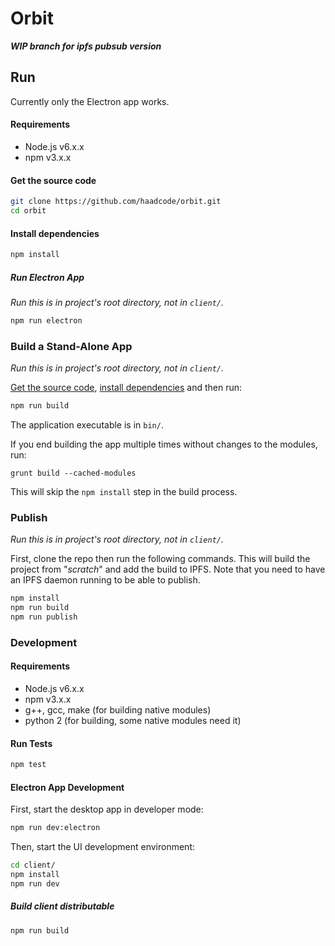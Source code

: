 # Orbit

***WIP branch for ipfs pubsub version***

## Run

Currently only the Electron app works.

#### Requirements

- Node.js v6.x.x
- npm v3.x.x

#### Get the source code

```sh
git clone https://github.com/haadcode/orbit.git
cd orbit
```

#### Install dependencies

```sh
npm install
```

##### Run Electron App

*Run this is in project's root directory, not in `client/`.*

```sh
npm run electron
```

### Build a Stand-Alone App

*Run this is in project's root directory, not in `client/`.*

[Get the source code](#get-the-source-code), [install dependencies](#install-dependencies) and then run:
```sh
npm run build
```

The application executable is in `bin/`.

If you end building the app multiple times without changes to the modules, run:
```
grunt build --cached-modules
```

This will skip the `npm install` step in the build process.

### Publish

*Run this is in project's root directory, not in `client/`.*

First, clone the repo then run the following commands. This will build the project from "*scratch*" and add the build to IPFS. Note that you need to have an IPFS daemon running to be able to publish.

```sh
npm install
npm run build
npm run publish
```

### Development

#### Requirements

- Node.js v6.x.x
- npm v3.x.x
- g++, gcc, make (for building native modules)
- python 2 (for building, some native modules need it)

#### Run Tests

```sh
npm test
```

#### Electron App Development

First, start the desktop app in developer mode:

```sh
npm run dev:electron
```

Then, start the UI development environment:

```sh
cd client/
npm install
npm run dev
```

##### Build client distributable
```sh
npm run build
```
